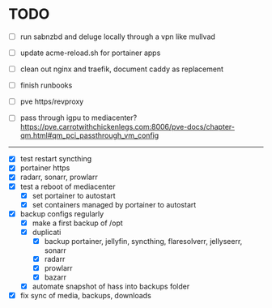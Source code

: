 # TODO

- [ ] run sabnzbd and deluge locally through a vpn like mullvad
- [ ] update acme-reload.sh for portainer apps
- [ ] clean out nginx and traefik, document caddy as replacement
- [ ] finish runbooks

- [ ] pve https/revproxy
- [ ] pass through igpu to mediacenter? https://pve.carrotwithchickenlegs.com:8006/pve-docs/chapter-qm.html#qm_pci_passthrough_vm_config

---

- [x] test restart syncthing
- [x] portainer https
- [x] radarr, sonarr, prowlarr
- [x] test a reboot of mediacenter
  - [x] set portainer to autostart
  - [x] set containers managed by portainer to autostart

- [x] backup configs regularly
  - [x] make a first backup of /opt
  - [x] duplicati
    - [x] backup portainer, jellyfin, syncthing, flaresolverr, jellyseerr, sonarr
    - [x] radarr
    - [x] prowlarr
    - [x] bazarr
  - [x] automate snapshot of hass into backups folder

- [x] fix sync of media, backups, downloads

